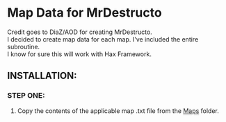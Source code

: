 # Map Data for MrDestructo
Credit goes to DiaZ/AOD for creating MrDestructo.  
I decided to create map data for each map. I've included the entire subroutine.  
I know for sure this will work with Hax Framework.  

## INSTALLATION:
### STEP ONE:
1. Copy the contents of the applicable map .txt file from the [Maps](/Maps/) folder.

